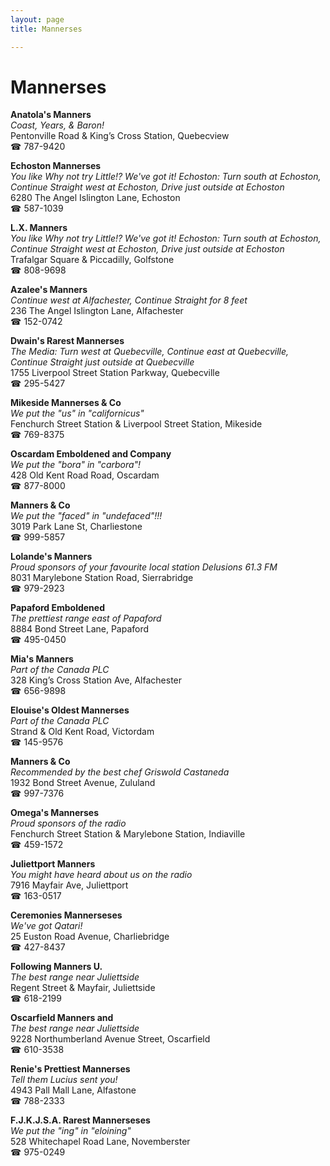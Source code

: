 ```yaml
---
layout: page 
title: Mannerses

---
```



# Mannerses


 **Anatola's Manners**  
_Coast, Years, & Baron!_  
Pentonville Road & King’s Cross Station, Quebecview  
☎ 787-9420

**Echoston Mannerses**  
_You like Why not try Little!? We've got it! 
Echoston: Turn south at Echoston, Continue Straight west at Echoston, Drive just outside at Echoston_  
6280 The Angel Islington Lane, Echoston  
☎ 587-1039

**L.X. Manners**  
_You like Why not try Little!? We've got it! 
Echoston: Turn south at Echoston, Continue Straight west at Echoston, Drive just outside at Echoston_  
Trafalgar Square & Piccadilly, Golfstone  
☎ 808-9698

**Azalee's Manners**  
_Continue west at Alfachester, Continue Straight for 8 feet_  
236 The Angel Islington Lane, Alfachester  
☎ 152-0742

**Dwain's Rarest Mannerses**  
_The Media: Turn west at Quebecville, Continue east at Quebecville, Continue Straight just outside at Quebecville_  
1755 Liverpool Street Station Parkway, Quebecville  
☎ 295-5427

**Mikeside Mannerses & Co**  
_We put the "us" in "californicus"_  
Fenchurch Street Station & Liverpool Street Station, Mikeside  
☎ 769-8375

**Oscardam Emboldened and Company**  
_We put the "bora" in "carbora"!_  
428 Old Kent Road Road, Oscardam  
☎ 877-8000

**Manners & Co**  
_We put the "faced" in "undefaced"!!!_  
3019 Park Lane St, Charliestone  
☎ 999-5857

**Lolande's Manners**  
_Proud sponsors of your favourite local station Delusions 61.3 FM_  
8031 Marylebone Station Road, Sierrabridge  
☎ 979-2923

**Papaford Emboldened**  
_The prettiest range east of Papaford_  
8884 Bond Street Lane, Papaford  
☎ 495-0450

**Mia's Manners**  
_Part of the Canada PLC_  
328 King’s Cross Station Ave, Alfachester  
☎ 656-9898

**Elouise's Oldest Mannerses**  
_Part of the Canada PLC_  
Strand & Old Kent Road, Victordam  
☎ 145-9576

**Manners & Co**  
_Recommended by the best chef Griswold Castaneda_  
1932 Bond Street Avenue, Zululand  
☎ 997-7376

**Omega's Mannerses**  
_Proud sponsors of the radio_  
Fenchurch Street Station & Marylebone Station, Indiaville  
☎ 459-1572

**Juliettport Manners**  
_You might have heard about us on the radio_  
7916 Mayfair Ave, Juliettport  
☎ 163-0517

**Ceremonies Mannerseses**  
_We've got Qatari!_  
25 Euston Road Avenue, Charliebridge  
☎ 427-8437

**Following Manners U.**  
_The best range near Juliettside_  
Regent Street & Mayfair, Juliettside  
☎ 618-2199

**Oscarfield Manners and**  
_The best range near Juliettside_  
9228 Northumberland Avenue Street, Oscarfield  
☎ 610-3538

**Renie's Prettiest Mannerses**  
_Tell them Lucius sent you!_  
4943 Pall Mall Lane, Alfastone  
☎ 788-2333

**F.J.K.J.S.A. Rarest Mannerseses**  
_We put the "ing" in "eloining"_  
528 Whitechapel Road Lane, Novemberster  
☎ 975-0249

